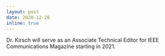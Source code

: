 ```yaml
---
layout: post
date: 2020-12-28
inline: true
---
```


Dr. Kirsch will serve as an Associate Technical Editor for IEEE Communications Magazine starting in 2021.
